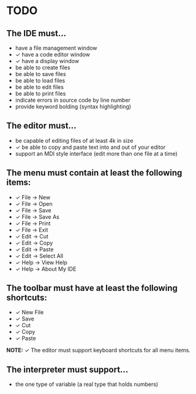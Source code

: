 # TODO

## The IDE must...

* have a file management window
* ✓ have a code editor window
* ✓ have a display window
* be able to create files
* be able to save files
* be able to load files
* be able to edit files
* be able to print files
* indicate errors in source code by line number
* provide keyword bolding (syntax highlighting)

## The editor must...

* be capable of editing files of at least 4k in size
* ✓ be able to copy and paste text into and out of your editor
* support an MDI style interface (edit more than one file at a time)

## The menu must contain at least the following items:

* ✓ File -> New
* ✓ File -> Open
* ✓ File -> Save
* ✓ File -> Save As
* ✓ File -> Print
* ✓ File -> Exit
* ✓ Edit -> Cut
* ✓ Edit -> Copy
* ✓ Edit -> Paste
* ✓ Edit -> Select All
* ✓ Help -> View Help
* ✓ Help -> About My IDE

## The toolbar must have at least the following shortcuts:

* ✓ New File
* ✓ Save
* ✓ Cut
* ✓ Copy
* ✓ Paste

**NOTE:** ✓ The editor must support keyboard shortcuts for all menu items.

## The interpreter must support...
* the one type of variable (a real type that holds numbers)